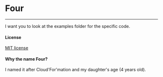 # Four

---

I want you to look at the examples folder for the specific code.

#### License

<a href="LICENSE">MIT license</a>

#### Why the name Four?

I named it after Cloud'For'mation and my daughter's age (4 years old).
